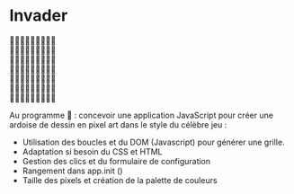 # Invader

:black_square_button::black_square_button::black_square_button::black_square_button::black_square_button::black_square_button::black_square_button::black_square_button::black_square_button:  
:black_square_button::black_square_button::white_square_button::white_square_button::white_square_button::white_square_button::white_square_button::black_square_button::black_square_button:  
:black_square_button::black_square_button::white_square_button::large_orange_diamond::white_square_button::large_orange_diamond::white_square_button::black_square_button::black_square_button:  
:black_square_button::white_square_button::white_square_button::white_square_button::white_square_button::white_square_button::white_square_button::white_square_button::black_square_button:  
:black_square_button::black_square_button::white_square_button::black_square_button::white_square_button::black_square_button::white_square_button::black_square_button::black_square_button:  
:black_square_button::white_square_button::black_square_button::black_square_button::white_square_button::black_square_button::black_square_button::white_square_button::black_square_button:  
:black_square_button::black_square_button::black_square_button::black_square_button::black_square_button::black_square_button::black_square_button::black_square_button::black_square_button:

Au programme :space_invader: : concevoir une application JavaScript pour créer une ardoise de dessin en pixel art dans le style du célèbre jeu :

- Utilisation des boucles et du DOM (Javascript) pour générer une grille.
- Adaptation si besoin du CSS et HTML
- Gestion des clics et du formulaire de configuration
- Rangement dans app.init ()
- Taille des pixels et création de la palette de couleurs
